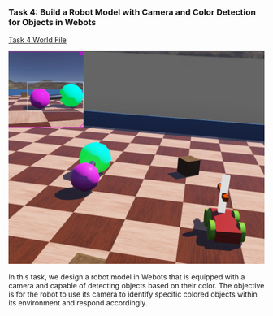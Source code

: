 ### Task 4: Build a Robot Model with Camera and Color Detection for Objects in Webots

[Task 4 World File](./worlds/lab4.wbt)  

<p align="center">
    <img src="./Task%204.png" alt="Task 4" width="700">
</p>

In this task, we design a robot model in Webots that is equipped with a camera and capable of detecting objects based on their color. The objective is for the robot to use its camera to identify specific colored objects within its environment and respond accordingly.

